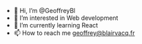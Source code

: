 - 👋 Hi, I’m @GeoffreyBl
- 👀 I’m interested in Web development
- 🌱 I’m currently learning React
- 📫 How to reach me geoffrey@blairvacq.fr
